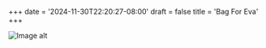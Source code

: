 +++
date = '2024-11-30T22:20:27-08:00'
draft = false
title = 'Bag For Eva'
+++

![Image alt](/images/bagforeva.jpg)
